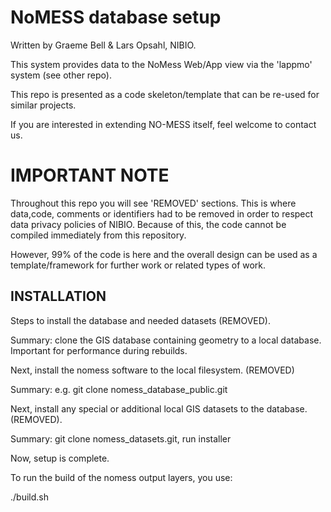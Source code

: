 NoMESS database setup
===

Written by Graeme Bell & Lars Opsahl, NIBIO.

This system provides data to the NoMess Web/App view via the 'lappmo' system (see other repo).

This repo is presented as a code skeleton/template that can be re-used for similar projects.

If you are interested in extending NO-MESS itself, feel welcome to contact us.

IMPORTANT NOTE
===

Throughout this repo you will see 'REMOVED' sections. This is where data,code, comments or identifiers had to be removed in order to respect data privacy policies of NIBIO. Because of this, the code cannot be compiled immediately from this repository.

However, 99% of the code is here and the overall design can be used as a template/framework for further work or related types of work.


INSTALLATION
------

Steps to install the database and needed datasets (REMOVED).

Summary: clone the GIS database containing geometry to a local database. Important for performance during 
rebuilds.

Next, install the nomess software to the local filesystem. (REMOVED)

Summary: e.g. git clone nomess_database_public.git

Next, install any special or additional local GIS datasets to the database. (REMOVED).

Summary: git clone nomess_datasets.git, run installer

Now, setup is complete. 

To run the build of the nomess output layers, you use:

./build.sh

